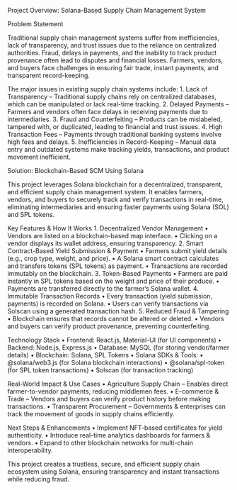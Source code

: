 Project Overview: Solana-Based Supply Chain Management System

Problem Statement

Traditional supply chain management systems suffer from inefficiencies, lack of transparency, and trust issues due to the reliance on centralized authorities. Fraud, delays in payments, and the inability to track product provenance often lead to disputes and financial losses. Farmers, vendors, and buyers face challenges in ensuring fair trade, instant payments, and transparent record-keeping.

The major issues in existing supply chain systems include:
	1.	Lack of Transparency – Traditional supply chains rely on centralized databases, which can be manipulated or lack real-time tracking.
	2.	Delayed Payments – Farmers and vendors often face delays in receiving payments due to intermediaries.
	3.	Fraud and Counterfeiting – Products can be mislabeled, tampered with, or duplicated, leading to financial and trust issues.
	4.	High Transaction Fees – Payments through traditional banking systems involve high fees and delays.
	5.	Inefficiencies in Record-Keeping – Manual data entry and outdated systems make tracking yields, transactions, and product movement inefficient.

Solution: Blockchain-Based SCM Using Solana

This project leverages Solana blockchain for a decentralized, transparent, and efficient supply chain management system. It enables farmers, vendors, and buyers to securely track and verify transactions in real-time, eliminating intermediaries and ensuring faster payments using Solana (SOL) and SPL tokens.

Key Features & How It Works
	1.	Decentralized Vendor Management
	•	Vendors are listed on a blockchain-based map interface.
	•	Clicking on a vendor displays its wallet address, ensuring transparency.
	2.	Smart Contract-Based Yield Submission & Payment
	•	Farmers submit yield details (e.g., crop type, weight, and price).
	•	A Solana smart contract calculates and transfers tokens (SPL tokens) as payment.
	•	Transactions are recorded immutably on the blockchain.
	3.	Token-Based Payments
	•	Farmers are paid instantly in SPL tokens based on the weight and price of their produce.
	•	Payments are transferred directly to the farmer’s Solana wallet.
	4.	Immutable Transaction Records
	•	Every transaction (yield submission, payments) is recorded on Solana.
	•	Users can verify transactions via Solscan using a generated transaction hash.
	5.	Reduced Fraud & Tampering
	•	Blockchain ensures that records cannot be altered or deleted.
	•	Vendors and buyers can verify product provenance, preventing counterfeiting.

Technology Stack
	•	Frontend: React.js, Material-UI (for UI components)
	•	Backend: Node.js, Express.js
	•	Database: MySQL (for storing vendor/farmer details)
	•	Blockchain: Solana, SPL Tokens
	•	Solana SDKs & Tools:
	•	@solana/web3.js (for Solana blockchain interactions)
	•	@solana/spl-token (for SPL token transactions)
	•	Solscan (for transaction tracking)

Real-World Impact & Use Cases
	•	Agriculture Supply Chain – Enables direct farmer-to-vendor payments, reducing middlemen fees.
	•	E-commerce & Trade – Vendors and buyers can verify product history before making transactions.
	•	Transparent Procurement – Governments & enterprises can track the movement of goods in supply chains efficiently.

Next Steps & Enhancements
	•	Implement NFT-based certificates for yield authenticity.
	•	Introduce real-time analytics dashboards for farmers & vendors.
	•	Expand to other blockchain networks for multi-chain interoperability.

This project creates a trustless, secure, and efficient supply chain ecosystem using Solana, ensuring transparency and instant transactions while reducing fraud. 
